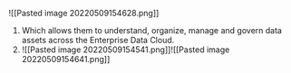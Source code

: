 ![[Pasted image 20220509154628.png]]
1.  Which allows them to understand, organize, manage and govern data assets across the Enterprise Data Cloud.
2. ![[Pasted image 20220509154541.png]]![[Pasted image 20220509154641.png]]